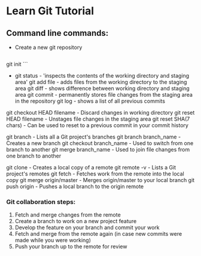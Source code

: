 # Learn Git Tutorial

## Command line commands:

* Create a new git repository

	```
git init
	```
	
* git status    - 'inspects the contents of the working directory and staging area' 
git add file  - adds files from the working directory to the staging area
git diff      - shows difference between working directory and staging area
git commit    - permanently stores file changes from the staging area in the repository
git log       - shows a list of all previous commits

git checkout HEAD filename  - Discard changes in working directory
git reset HEAD filename     - Unstages file changes in the staging area
git reset SHA(7 chars)      - Can be used to reset to a previous commit in your commit history

git branch                - Lists all a Git project's branches
git branch branch_name    - Creates a new branch
git checkout branch_name  - Used to switch from one branch to another
git merge branch_name     - Used to join file changes from one branch to another

git clone               - Creates a local copy of a remote
git remote -v           - Lists a Git project's remotes
git fetch               - Fetches work from the remote into the local copy
git merge origin/master - Merges origin/master to your local branch
git push origin <banch> - Pushes a local branch to the origin remote

### Git collaboration steps:
  1. Fetch and merge changes from the remote
  2. Create a branch to work on a new project feature
  3. Develop the feature on your branch and commit your work
  4. Fetch and merge from the remote again (in case new commits were made while you were working)
  5. Push your branch up to the remote for review
  
